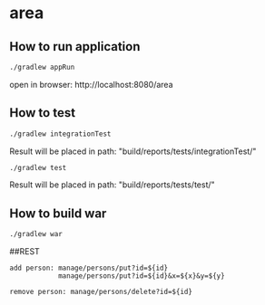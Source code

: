 # area

## How to run application

```bash
./gradlew appRun
```

open in browser: http://localhost:8080/area

## How to test

```bash
./gradlew integrationTest
```
Result will be placed in path: "build/reports/tests/integrationTest/"

```bash
./gradlew test
```
Result will be placed in path: "build/reports/tests/test/"

## How to build war

```bash
./gradlew war
```

##REST

```
add person: manage/persons/put?id=${id}
            manage/persons/put?id=${id}&x=${x}&y=${y}

remove person: manage/persons/delete?id=${id}
```